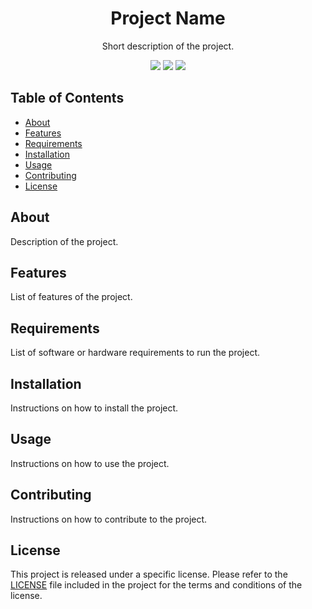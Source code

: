 <h1 align="center">Project Name</h1>
<p align="center">Short description of the project.</p>

<p align="center">
<!-- COMMENT <img src="https://img.shields.io/badge/LANGUAGE-VERSION-COLOUR"/> -->
<img src="https://img.shields.io/badge/html-5-red"/>
<img src="https://img.shields.io/badge/CSS-3-blue"/>
<img src="https://img.shields.io/badge/LANGUAGE-ES6-yellow"/>
</p>

## Table of Contents

- [About](#about)
- [Features](#features)
- [Requirements](#requirements)
- [Installation](#installation)
- [Usage](#usage)
- [Contributing](#contributing)
- [License](#license)

## About

Description of the project.

## Features

List of features of the project.

## Requirements

List of software or hardware requirements to run the project.

## Installation

Instructions on how to install the project.

## Usage

Instructions on how to use the project.

## Contributing

Instructions on how to contribute to the project.

## License

This project is released under a specific license. Please refer to the [LICENSE](LICENSE) file included in the project for the terms and conditions of the license.

